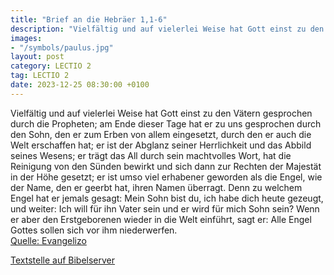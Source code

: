 ```yaml
---
title: "Brief an die Hebräer 1,1-6"
description: "Vielfältig und auf vielerlei Weise hat Gott einst zu den Vätern gesprochen durch die Propheten; am Ende dieser Tage hat er zu uns gesprochen durch den Sohn, den er zum Erben von allem eingesetzt, durch den er auch die Welt erschaffen hat; er ist der Abglanz seiner Herrlichkeit un...."
images:
- "/symbols/paulus.jpg"
layout: post
category: LECTIO 2
tag: LECTIO 2
date: 2023-12-25 08:30:00 +0100
---
```

Vielfältig und auf vielerlei Weise hat Gott einst zu den Vätern gesprochen durch die Propheten;
am Ende dieser Tage hat er zu uns gesprochen durch den Sohn, den er zum Erben von allem eingesetzt, durch den er auch die Welt erschaffen hat;
er ist der Abglanz seiner Herrlichkeit und das Abbild seines Wesens; er trägt das All durch sein machtvolles Wort, hat die Reinigung von den Sünden bewirkt und sich dann zur Rechten der Majestät in der Höhe gesetzt;
er ist umso viel erhabener geworden als die Engel, wie der Name, den er geerbt hat, ihren Namen überragt.<!--more-->
Denn zu welchem Engel hat er jemals gesagt: Mein Sohn bist du, ich habe dich heute gezeugt, und weiter: Ich will für ihn Vater sein und er wird für mich Sohn sein?
Wenn er aber den Erstgeborenen wieder in die Welt einführt, sagt er: Alle Engel Gottes sollen sich vor ihm niederwerfen.<br>
[Quelle: Evangelizo](https://evangeliumtagfuertag.org/DE/gospel)

[Textstelle auf Bibelserver](https://www.bibleserver.com/EU/Hebräer1,1-6)
